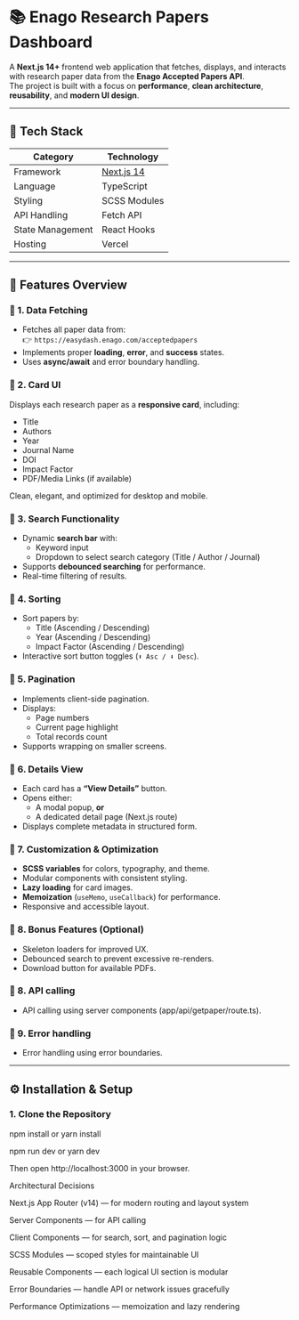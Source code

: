 # 📚 Enago Research Papers Dashboard

A **Next.js 14+** frontend web application that fetches, displays, and interacts with research paper data from the **Enago Accepted Papers API**.  
The project is built with a focus on **performance**, **clean architecture**, **reusability**, and **modern UI design**.

---

## 🚀 Tech Stack

| Category | Technology |
|-----------|-------------|
| Framework | [Next.js 14](https://nextjs.org/) |
| Language | TypeScript |
| Styling | SCSS Modules |
| API Handling | Fetch API  |
| State Management | React Hooks |
| Hosting | Vercel |

---

## 🧩 Features Overview

### 🔹 1. Data Fetching
- Fetches all paper data from:  
  👉 `https://easydash.enago.com/acceptedpapers`
- Implements proper **loading**, **error**, and **success** states.
- Uses **async/await** and error boundary handling.

### 🔹 2. Card UI
Displays each research paper as a **responsive card**, including:
- Title  
- Authors  
- Year  
- Journal Name  
- DOI  
- Impact Factor  
- PDF/Media Links (if available)

Clean, elegant, and optimized for desktop and mobile.

### 🔹 3. Search Functionality
- Dynamic **search bar** with:
  - Keyword input  
  - Dropdown to select search category (Title / Author / Journal)
- Supports **debounced searching** for performance.
- Real-time filtering of results.

### 🔹 4. Sorting
- Sort papers by:
  - Title (Ascending / Descending)
  - Year (Ascending / Descending)
  - Impact Factor (Ascending / Descending)
- Interactive sort button toggles (`⬆ Asc / ⬇ Desc`).

### 🔹 5. Pagination
- Implements client-side pagination.  
- Displays:
  - Page numbers  
  - Current page highlight  
  - Total records count  
- Supports wrapping on smaller screens.

### 🔹 6. Details View
- Each card has a **“View Details”** button.
- Opens either:
  - A modal popup, **or**
  - A dedicated detail page (Next.js route)
- Displays complete metadata in structured form.

### 🔹 7. Customization & Optimization
- **SCSS variables** for colors, typography, and theme.
- Modular components with consistent styling.
- **Lazy loading** for card images.
- **Memoization** (`useMemo`, `useCallback`) for performance.
- Responsive and accessible layout.

### 🔹 8. Bonus Features (Optional)
- Skeleton loaders for improved UX.
- Debounced search to prevent excessive re-renders.
- Download button for available PDFs.

### 🔹 8. API calling
- API calling using server components (app/api/getpaper/route.ts).

### 🔹 9. Error handling
- Error handling using error boundaries.

---

## ⚙️ Installation & Setup

### 1. Clone the Repository

npm install
 or
yarn install


npm run dev
 or
yarn dev

Then open http://localhost:3000 in your browser.

Architectural Decisions

Next.js App Router (v14) — for modern routing and layout system

Server Components — for API calling

Client Components — for search, sort, and pagination logic

SCSS Modules — scoped styles for maintainable UI

Reusable Components — each logical UI section is modular

Error Boundaries — handle API or network issues gracefully

Performance Optimizations — memoization and lazy rendering